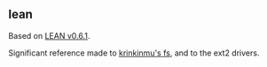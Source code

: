 ## lean

Based on [LEAN v0.6.1](http://freedos-32.sourceforge.net/lean/index.php). 

Significant reference made to 
[krinkinmu's fs](https://github.com/krinkinmu/aufs), and to the ext2 drivers.
